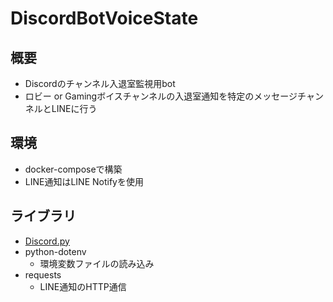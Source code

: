 # DiscordBotVoiceState

## 概要

* Discordのチャンネル入退室監視用bot
* ロビー or Gamingボイスチャンネルの入退室通知を特定のメッセージチャンネルとLINEに行う

## 環境

* docker-composeで構築
* LINE通知はLINE Notifyを使用

## ライブラリ

* [Discord.py](https://discordpy.readthedocs.io/ja/latest/api.html)
* python-dotenv
  * 環境変数ファイルの読み込み
* requests
  * LINE通知のHTTP通信
